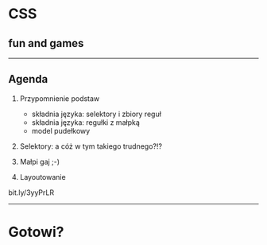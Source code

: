 # CSS

## fun and games

---

## Agenda

1. Przypomnienie podstaw

   * składnia języka: selektory i zbiory reguł
   * składnia języka: regułki z małpką
   * model pudełkowy

2. Selektory: a cóż w tym takiego trudnego?!?
3. Małpi gaj ;-)
4. Layoutowanie

bit.ly/3yyPrLR
<!-- .element: class="footnote" -->

---

<!-- .slide: data-background-image="gifs/ready.gif" -->

# Gotowi?
